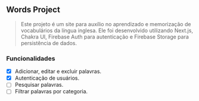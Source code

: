 ## Words Project

> Este projeto é um site para auxílio no aprendizado e memorização de vocabulários da língua inglesa. Ele foi desenvolvido utilizando Next.js, Chakra UI, Firebase Auth para autenticação e Firebase Storage para persistência de dados.

### Funcionalidades

- [x] Adicionar, editar e excluir palavras.
- [x] Autenticação de usuários.
- [ ] Pesquisar palavras.
- [ ] Filtrar palavras por categoria.

